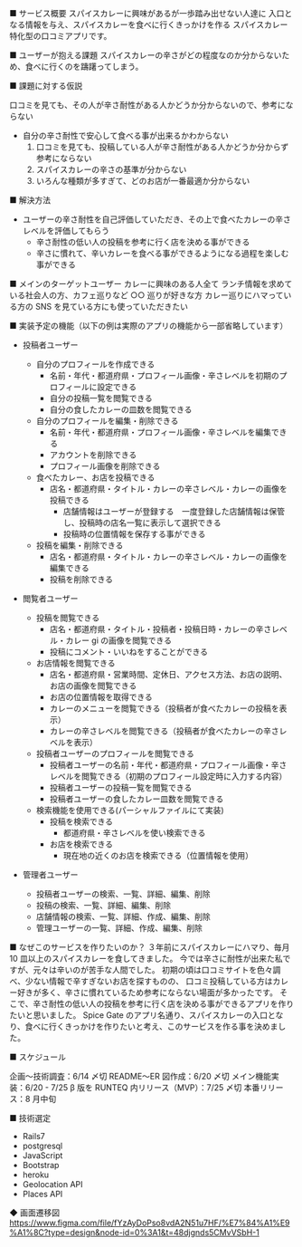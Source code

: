 ■ サービス概要
スパイスカレーに興味があるが一歩踏み出せない人達に
入口となる情報を与え、スパイスカレーを食べに行くきっかけを作る
スパイスカレー特化型の口コミアプリです。

■ ユーザーが抱える課題
スパイスカレーの辛さがどの程度なのか分からないため、食べに行くのを躊躇ってしまう。

■ 課題に対する仮説

口コミを見ても、その人が辛さ耐性がある人かどうか分からないので、参考にならない

- 自分の辛さ耐性で安心して食べる事が出来るかわからない
  1. 口コミを見ても、投稿している人が辛さ耐性がある人かどうか分からず参考にならない
  2. スパイスカレーの辛さの基準が分からない
  3. いろんな種類が多すぎて、どのお店が一番最適か分からない

■ 解決方法

- ユーザーの辛さ耐性を自己評価していただき、その上で食べたカレーの辛さレベルを評価してもらう
  - 辛さ耐性の低い人の投稿を参考に行く店を決める事ができる
  - 辛さに慣れて、辛いカレーを食べる事ができるようになる過程を楽しむ事ができる

■ メインのターゲットユーザー
カレーに興味のある人全て
ランチ情報を求めている社会人の方、カフェ巡りなど ○○ 巡りが好きな方
カレー巡りにハマっている方の SNS を見ている方にも使っていただきたい

■ 実装予定の機能（以下の例は実際のアプリの機能から一部省略しています）

- 投稿者ユーザー

  - 自分のプロフィールを作成できる
    - 名前・年代・都道府県・プロフィール画像・辛さレベルを初期のプロフィールに設定できる
    - 自分の投稿一覧を閲覧できる
    - 自分の食したカレーの皿数を閲覧できる
  - 自分のプロフィールを編集・削除できる
    - 名前・年代・都道府県・プロフィール画像・辛さレベルを編集できる
    - アカウントを削除できる
    - プロフィール画像を削除できる
  - 食べたカレー、お店を投稿できる
    - 店名・都道府県・タイトル・カレーの辛さレベル・カレーの画像を投稿できる
      - 店舗情報はユーザーが登録する　一度登録した店舗情報は保管し、投稿時の店名一覧に表示して選択できる
      - 投稿時の位置情報を保存する事ができる
  - 投稿を編集・削除できる
    - 店名・都道府県・タイトル・カレーの辛さレベル・カレーの画像を編集できる
    - 投稿を削除できる

- 閲覧者ユーザー

  - 投稿を閲覧できる
    - 店名・都道府県・タイトル・投稿者・投稿日時・カレーの辛さレベル・カレー gi の画像を閲覧できる
    - 投稿にコメント・いいねをすることができる
  - お店情報を閲覧できる
    - 店名・都道府県・営業時間、定休日、アクセス方法、お店の説明、お店の画像を閲覧できる
    - お店の位置情報を取得できる
    - カレーのメニューを閲覧できる（投稿者が食べたカレーの投稿を表示）
    - カレーの辛さレベルを閲覧できる（投稿者が食べたカレーの辛さレベルを表示）
  - 投稿者ユーザーのプロフィールを閲覧できる
    - 投稿者ユーザーの名前・年代・都道府県・プロフィール画像・辛さレベルを閲覧できる（初期のプロフィール設定時に入力する内容）
    - 投稿者ユーザーの投稿一覧を閲覧できる
    - 投稿者ユーザーの食したカレー皿数を閲覧できる
  - 検索機能を使用できる(パーシャルファイルにて実装)
    - 投稿を検索できる
      - 都道府県・辛さレベルを使い検索できる
    - お店を検索できる
      - 現在地の近くのお店を検索できる（位置情報を使用）

- 管理者ユーザー

  - 投稿者ユーザーの検索、一覧、詳細、編集、削除
  - 投稿の検索、一覧、詳細、編集、削除
  - 店舗情報の検索、一覧、詳細、作成、編集、削除
  - 管理ユーザーの一覧、詳細、作成、編集、削除

■ なぜこのサービスを作りたいのか？
３年前にスパイスカレーにハマり、毎月 10 皿以上のスパイスカレーを食してきました。
今では辛さに耐性が出来た私ですが、元々は辛いのが苦手な人間でした。
初期の頃は口コミサイトを色々調べ、少ない情報で辛すぎないお店を探すものの、
口コミ投稿している方はカレー好きが多く、辛さに慣れているため参考にならない場面が多かったです。
そこで、辛さ耐性の低い人の投稿を参考に行く店を決める事ができるアプリを作りたいと思いました。
Spice Gate のアプリ名通り、スパイスカレーの入口となり、食べに行くきっかけを作りたいと考え、このサービスを作る事を決めました。

■ スケジュール

企画〜技術調査：6/14 〆切
README〜ER 図作成：6/20 〆切
メイン機能実装：6/20 - 7/25
β 版を RUNTEQ 内リリース（MVP）：7/25 〆切
本番リリース：8 月中旬

■ 技術選定

- Rails7
- postgresql
- JavaScript
- Bootstrap
- heroku
- Geolocation API
- Places API

◆ 画面遷移図
https://www.figma.com/file/fYzAyDoPso8vdA2N51u7HF/%E7%84%A1%E9%A1%8C?type=design&node-id=0%3A1&t=48djgnds5CMvVSbH-1
